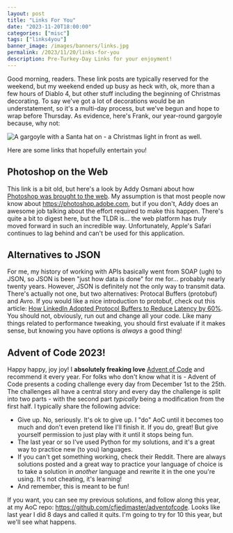 ```yaml
---
layout: post
title: "Links For You"
date: "2023-11-20T18:00:00"
categories: ["misc"]
tags: ["links4you"]
banner_image: /images/banners/links.jpg
permalink: /2023/11/20/links-for-you
description: Pre-Turkey-Day Links for your enjoyment!
---
```


Good morning, readers. These link posts are typically reserved for the weekend, but my weekend ended up busy as heck with, ok, more than a few hours of Diablo 4, but other stuff including the beginning of Christmas decorating. To say we've got a lot of decorations would be an understatement, so it's a multi-day process, but we've begun and hope to wrap before Thursday. As evidence, here's Frank, our year-round gargoyle because, why not:

<p>
<img src="https://static.raymondcamden.com/images/2023/11/frank.png" alt="A gargoyle with a Santa hat on - a Christmas light in front as well." class="imgborder imgcenter" loading="lazy">
</p>

Here are some links that hopefully entertain you!

## Photoshop on the Web

This link is a bit old, but here's a look by Addy Osmani about how [Photoshop was brought to the web](https://medium.com/@addyosmani/photoshop-is-now-on-the-web-38d70954365a). My assumption is that most people now know about <https://photoshop.adobe.com>, but if you don't, Addy does an awesome job talking about the effort required to make this happen. There's quite a bit to digest here, but the TLDR is... the web platform has *truly* moved forward in such an incredible way. Unfortunately, Apple's Safari continues to lag behind and can't be used for this application.

## Alternatives to JSON

For me, my history of working with APIs basically went from SOAP (ugh) to JSON, so JSON is been "just how data is done" for me for... probably nearly twenty years. However, JSON is definitely not the only way to transmit data. There's actually not one, but two alternatives: Protocal Buffers (protobuf) and Avro. If you would like a nice introduction to protobuf, check out this article: [How LinkedIn Adopted Protocol Buffers to Reduce Latency by 60%](https://newsletter.systemdesign.one/p/protocol-buffers-vs-json). You should not, obviously, run out and change all your code. Like many things related to performance tweaking, you should first evaluate if it makes sense, but knowing you have options is *always* a good thing!

## Advent of Code 2023!

Happy happy, joy joy! I **absolutely freaking love** [Advent of Code](https://adventofcode.com/) and recommend it every year. For folks who don't know what it is - Advent of Code presents a coding challenge every day from December 1st to the 25th. The challenges all have a central story and every day the challenge is split into two parts - with the second part *typically* being a modification from the first half. I typically share the following advice:

* Give up. No, seriously. It's ok to give up. I "do" AoC until it becomes too much and don't even pretend like I'll finish it. If you do, great! But give yourself permission to just play with it until it stops being fun.
* The last year or so I've used Python for my solutions, and it's a great way to practice new (to you) languages. 
* If you can't get something working, check their Reddit. There are always solutions posted and a great way to practice your language of choice is to take a solution in *another* language and rewrite it in the one you're using. It's not cheating, it's learning!
* And remember, this is meant to be fun!

If you want, you can see my previous solutions, and follow along this year, at my AoC repo: <https://github.com/cfjedimaster/adventofcode>. Looks like last year I did 8 days and called it quits. I'm going to try for 10 this year, but we'll see what happens. 